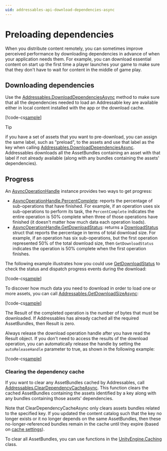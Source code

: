 ```yaml
---
uid: addressables-api-download-dependencies-async
---
```


# Preloading dependencies

When you distribute content remotely, you can sometimes improve perceived performance by downloading dependencies in advance of when your application needs them. For example, you can download essential content on start up the first time a player launches your game to make sure that they don't have to wait for content in the middle of game play. 

<a name="download-dependencies"></a>
## Downloading dependencies

Use the [Addressables.DownloadDependenciesAsync] method to make sure that all the dependencies needed to load an Addressable key are available either in local content installed with the app or the download cache.

[!code-cs[sample](../Samples/DocSampleCode/MiscellaneousTopics.cs#doc_Download)]

> [!TIP]
> if you have a set of assets that you want to pre-download, you can assign the same label, such as "preload", to the assets and use that label as the key when calling  [Addressables.DownloadDependenciesAsync]. Addressables downloads all the AssetBundles containing an asset with that label if not already available (along with any bundles containing the assets' dependencies).

## Progress

An [AsyncOperationHandle] instance provides two ways to get progress:

* [AsyncOperationHandle.PercentComplete]\: reports the percentage of sub-operations that have finished. For example, if an operation uses six sub-operations to perform its task, the `PercentComplete` indicates the entire operation is 50% complete when three of those operations have finished (it doesn't matter how much data each operation loads).
* [AsyncOperationHandle.GetDownloadStatus]: returns a [DownloadStatus] struct that reports the percentage in terms of total download size. For example, if an operation has six sub-operations, but the first operation represented 50% of the total download size, then `GetDownloadStatus` indicates the operation is 50% complete when the first operation finishes.

The following example illustrates how you could use [GetDownloadStatus] to check the status and dispatch progress events during the download:

[!code-cs[sample](../Samples/DocSampleCode/PreloadWithProgress.cs#doc_Preload)]

<!--
```csharp
using System.Collections;
using UnityEngine;
using UnityEngine.AddressableAssets;
using UnityEngine.Events;
using UnityEngine.ResourceManagement.AsyncOperations;

public class PreloadWithProgress : MonoBehaviour
{
    public string preloadLabel = "preload";
    public UnityEvent<float> ProgressEvent;
    public UnityEvent<bool> CompletionEvent;
    private AsyncOperationHandle downloadHandle;

    IEnumerator Start() {
        downloadHandle =  Addressables.DownloadDependenciesAsync(preloadLabel, false);
        float progress = 0;

        while (downloadHandle.Status == AsyncOperationStatus.None) {
            float percentageComplete = downloadHandle.GetDownloadStatus().Percent;
            if (percentageComplete > progress * 1.1) // Report at most every 10% or so
            {
                progress = percentageComplete; // More accurate %
                ProgressEvent.Invoke(progress);
            }
            yield return null;
        }

        CompletionEvent.Invoke(downloadHandle.Status == AsyncOperationStatus.Succeeded);
        Addressables.Release(downloadHandle); //Release the operation handle
    }
}
```
-->

To discover how much data you need to download in order to load one or more assets, you can call [Addressables.GetDownloadSizeAsync]: 

[!code-cs[sample](../Samples/DocSampleCode/PreloadWithProgress.cs#doc_DownloadSize)]

<!--
```csharp
AsyncOperationHandle<long> getDownloadSize =  
    Addressables.GetDownloadSizeAsync(key);
```
-->

The Result of the completed operation is the number of bytes that must be downloaded. If Addressables has already cached all the required AssetBundles, then Result is zero.

Always release the download operation handle after you have read the Result object. If you don't need to access the results of the download operation, you can automatically release the handle by setting the `autoReleaseHandle` parameter to true, as shown in the following example:

[!code-cs[sample](../Samples/DocSampleCode/Preload.cs#doc_Preload)]

<!--
```csharp
using System.Collections;
using UnityEngine;
using UnityEngine.AddressableAssets;

public class Preload : MonoBehaviour
{
    public IEnumerator Start()
    {
        yield return Addressables.DownloadDependenciesAsync("preload", true);
    }
}
```
-->

### Clearing the dependency cache

If you want to clear any AssetBundles cached by Addressables, call [Addressables.ClearDependencyCacheAsync]. This function clears the cached AssetBundles containing the assets identified by a key along with any bundles containing those assets' dependencies. 

Note that ClearDependencyCacheAsync only clears assets bundles related to the specified key. If you updated the content catalog such that the key no longer exists or it no longer depends on the same AssetBundles, then these no-longer-referenced bundles remain in the cache until they expire (based on [cache settings]).

To clear all AssetBundles, you can use functions in the [UnityEngine.Caching] class.

[Addressables.ClearDependencyCacheAsync]: xref:UnityEngine.AddressableAssets.Addressables.ClearDependencyCacheAsync*
[Addressables.DownloadDependenciesAsync]: xref:UnityEngine.AddressableAssets.Addressables.DownloadDependenciesAsync*
[Addressables.GetDownloadSizeAsync]: xref:UnityEngine.AddressableAssets.Addressables.GetDownloadSizeAsync*
[Addressables]: xref:UnityEngine.AddressableAssets.Addressables
[AssetReference]: xref:UnityEngine.AddressableAssets.AssetReference
[AssetReferences]: xref:addressables-asset-references
[AsyncOperation.priority]: xref:UnityEngine.AsyncOperation.priority
[cache settings]: xref:UnityEngine.Cache
[Check Duplicate Bundle Dependencies]: AnalyzeTool.md#check-duplicate-bundle-dependencies
[GetDownloadStatus]: xref:UnityEngine.ResourceManagement.AsyncOperations.AsyncOperationHandle.GetDownloadStatus*
[IResourceLocation]: xref:UnityEngine.ResourceManagement.ResourceLocations.IResourceLocation
[LoadAssetAsync]: xref:UnityEngine.AddressableAssets.Addressables.LoadAssetAsync*
[LoadAssetsAsync]: xref:UnityEngine.AddressableAssets.Addressables.LoadAssetsAsync*
[LoadResourceLocationsAsync]: xref:UnityEngine.AddressableAssets.Addressables.LoadResourceLocationsAsync*
[LoadSceneMode.Single]: xref:UnityEngine.SceneManagement.LoadSceneMode.Single
[UnityEngine.Caching]: xref:UnityEngine.Caching
[ResourceManager.ExceptionHandler]: xref:UnityEngine.ResourceManagement.ResourceManager.ExceptionHandler
[Log Runtime Exceptions]: xref:addressables-asset-settings#diagnostics
[Console]: xref:Console
[Object.Instantiate]: xref:UnityEngine.Instantiate
[Completed]: xref:UnityEngine.ResourceManagement.AsyncOperations.AsyncOperationHandle.Completed
[AsyncOperation.allowSceneActivation]: xref:UnityEngine.AsyncOperation.allowSceneActivation
[SceneInstance]: xref:UnityEngine.ResourceManagement.ResourceProviders.SceneInstance
[LoadSceneAsync]: xref:UnityEngine.SceneManagement.SceneManager.LoadSceneAsync
[Resources.UnloadAllAssets]: xref:UnityEngine.Resources.UnloadAllAssets
[UnloadAsset]: xref:UnityEngine.Resources.UnloadAsset
[Addressables.InstantiateAsync]: xref:UnityEngine.AddressableAssets.Addressables.InstantiateAsync*
[AsyncOperationHandle]: xref:UnityEngine.ResourceManagement.AsyncOperations.AsyncOperationHandle
[AsyncOperationHandle.GetDownloadStatus]: xref:UnityEngine.ResourceManagement.AsyncOperations.AsyncOperationHandle.GetDownloadStatus
[AsyncOperationHandle.PercentComplete]: xref:UnityEngine.ResourceManagement.AsyncOperations.AsyncOperationHandle.PercentComplete
[DownloadStatus]: xref:UnityEngine.ResourceManagement.AsyncOperations.DownloadStatus
[GetDownloadStatus]: xref:UnityEngine.ResourceManagement.AsyncOperations.AsyncOperationHandle.GetDownloadStatus